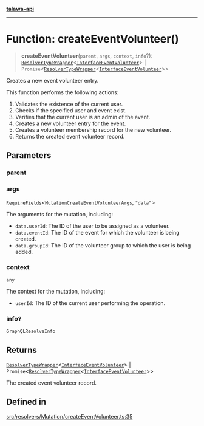 [**talawa-api**](../../../../README.md)

***

# Function: createEventVolunteer()

> **createEventVolunteer**(`parent`, `args`, `context`, `info`?): [`ResolverTypeWrapper`](../../../../types/generatedGraphQLTypes/type-aliases/ResolverTypeWrapper.md)\<[`InterfaceEventVolunteer`](../../../../models/EventVolunteer/interfaces/InterfaceEventVolunteer.md)\> \| `Promise`\<[`ResolverTypeWrapper`](../../../../types/generatedGraphQLTypes/type-aliases/ResolverTypeWrapper.md)\<[`InterfaceEventVolunteer`](../../../../models/EventVolunteer/interfaces/InterfaceEventVolunteer.md)\>\>

Creates a new event volunteer entry.

This function performs the following actions:
1. Validates the existence of the current user.
2. Checks if the specified user and event exist.
3. Verifies that the current user is an admin of the event.
4. Creates a new volunteer entry for the event.
5. Creates a volunteer membership record for the new volunteer.
6. Returns the created event volunteer record.

## Parameters

### parent

### args

[`RequireFields`](../../../../types/generatedGraphQLTypes/type-aliases/RequireFields.md)\<[`MutationCreateEventVolunteerArgs`](../../../../types/generatedGraphQLTypes/type-aliases/MutationCreateEventVolunteerArgs.md), `"data"`\>

The arguments for the mutation, including:
  - `data.userId`: The ID of the user to be assigned as a volunteer.
  - `data.eventId`: The ID of the event for which the volunteer is being created.
  - `data.groupId`: The ID of the volunteer group to which the user is being added.

### context

`any`

The context for the mutation, including:
  - `userId`: The ID of the current user performing the operation.

### info?

`GraphQLResolveInfo`

## Returns

[`ResolverTypeWrapper`](../../../../types/generatedGraphQLTypes/type-aliases/ResolverTypeWrapper.md)\<[`InterfaceEventVolunteer`](../../../../models/EventVolunteer/interfaces/InterfaceEventVolunteer.md)\> \| `Promise`\<[`ResolverTypeWrapper`](../../../../types/generatedGraphQLTypes/type-aliases/ResolverTypeWrapper.md)\<[`InterfaceEventVolunteer`](../../../../models/EventVolunteer/interfaces/InterfaceEventVolunteer.md)\>\>

The created event volunteer record.

## Defined in

[src/resolvers/Mutation/createEventVolunteer.ts:35](https://github.com/Suyash878/talawa-api/blob/e4413cec641a837926071678fed3c7f67234e31e/src/resolvers/Mutation/createEventVolunteer.ts#L35)
